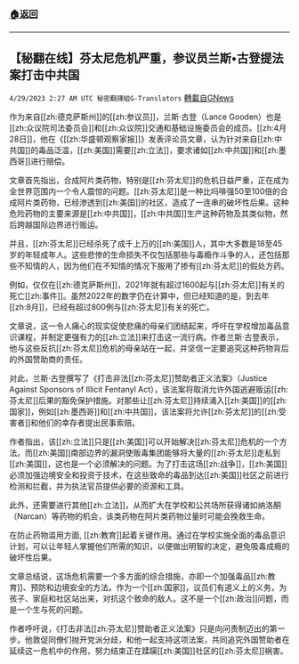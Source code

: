 ###  [:house:返回](README.md)
---


## 【秘翻在线】芬太尼危机严重，参议员兰斯•古登提法案打击中共国
`4/29/2023 2:27 AM UTC 秘密翻譯組G-Translators` [轉載自GNews](https://gnews.org/articles/1261408)

作为来自[[zh:德克萨斯州]]的[[zh:参议员]]，兰斯·古登（Lance Gooden）也是[[zh:众议院司法委员会]]和[[zh:众议院]]交通和基础设施委员会的成员。[[zh:4月28日]]，他在《[[zh:华盛顿观察家报]]》发表评论员文章，认为针对来自[[zh:中共国]]的毒品泛滥，[[zh:美国]]需要[[zh:立法]]，要求诸如[[zh:中共国]]和[[zh:墨西哥]]进行赔偿。

文章首先指出，合成阿片类药物，特别是[[zh:芬太尼]]的危机日益严重，正在成为全世界范围内一个令人震惊的问题。[[zh:芬太尼]]是一种比吗啡强50至100倍的合成阿片类药物，已经渗透到[[zh:美国]]的社区，造成了一连串的破坏性后果。这种危险药物的主要来源是[[zh:中共国]]，[[zh:中共国]]生产这种药物及其类似物，然后跨越国际边界进行贩运。

并且，[[zh:芬太尼]]已经杀死了成千上万的[[zh:美国]]人，其中大多数是18至45岁的年轻成年人。这些悲惨的生命损失不仅包括那些与毒瘾作斗争的人，还包括那些不知情的人，因为他们在不知情的情况下服用了掺有[[zh:芬太尼]]的假处方药。

例如，仅仅在[[zh:德克萨斯州]]，2021年就有超过1600起与[[zh:芬太尼]]有关的死亡[[zh:事件]]。虽然2022年的数字仍在计算中，但已经知道的是，到去年[[zh:8月]]，已经有超过800例与[[zh:芬太尼]]有关的死亡。

文章说，这一令人痛心的现实促使悲痛的母亲们团结起来，呼吁在学校增加毒品意识课程，并制定更强有力的[[zh:立法]]来打击这一流行病。作者兰斯·古登表示，他与这些反抗[[zh:芬太尼]]危机的母亲站在一起，并坚信一定要追究这种药物背后的外国赞助商的责任。

对此，兰斯·古登撰写了《打击非法[[zh:芬太尼]]赞助者正义法案》（Justice Against Sponsors of Illicit Fentanyl Act），该法案将取消允许外国逃避贩运[[zh:芬太尼]]后果的豁免保护措施。对那些让[[zh:芬太尼]]持续涌入[[zh:美国]]的[[zh:国家]]，例如[[zh:墨西哥]]和[[zh:中共国]]，该法案将允许[[zh:芬太尼]]的[[zh:受害者]]和他们的幸存者提出民事索赔。

作者指出，该[[zh:立法]]只是[[zh:美国]]可以开始解决[[zh:芬太尼]]危机的一个方法。而[[zh:美国]]南部边界的漏洞使贩毒集团能够将大量的[[zh:芬太尼]]走私到[[zh:美国]]，这也是一个必须解决的问题。为了打击这场[[zh:战争]]，[[zh:美国]]必须加强边境安全和投资于技术，在这些致命的毒品到达[[zh:美国]]社区之前进行检测和拦截，并为执法官员提供必要的资源和工具。

此外，还需要进行其他[[zh:立法]]，从而扩大在学校和公共场所获得诸如纳洛酮（Narcan）等药物的机会，该类药物在阿片类药物过量时可能会挽救生命。

在防止药物滥用方面, [[zh:教育]]起着关键作用。通过在学校实施全面的毒品意识计划，可以让年轻人掌握他们所需的知识，以便做出明智的决定，避免吸毒成瘾的破坏性后果。

文章总结说，这场危机需要一个多方面的综合措施，亦即一个加强毒品[[zh:教育]]、预防和边境安全的方法。作为一个[[zh:国家]]，议员们有道义上的义务，为孩子、家庭和社区站出来，对抗这个致命的敌人。这不是一个[[zh:政治]]问题，而是一个生与死的问题。

作者呼吁说，《打击非法[[zh:芬太尼]]赞助者正义法案》只是向问责制迈出的第一步。他敦促同僚们抛开党派分歧，和他一起支持这项法案，共同追究外国赞助者在延续这一危机中的作用，努力结束正在蹂躏[[zh:美国]]社区的[[zh:芬太尼]]祸害。
